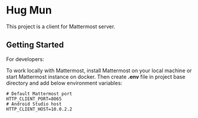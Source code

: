 # Hug Mun

This project is a client for Mattermost server.

## Getting Started

For developers:

To work locally with Mattermost, install Mattermost on your local machine or start Mattermost
instance on docker. Then create **.env** file in project base directory and add below environment
variables:

```dotenv
# Default Mattermost port
HTTP_CLIENT_PORT=8065
# Android Studio host
HTTP_CLIENT_HOST=10.0.2.2
```


